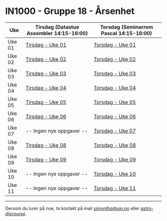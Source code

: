 # IN1000 - Gruppe 18 - Årsenhet

| Uke    | Tirsdag (Datastue Assembler 14:15-16:00) | Torsdag (Seminarrom Pascal 14:15-16:00) |
| ------ | ---------------------------------------- | --------------------------------------- |
| Uke 01 | [Tirsdag - Uke 01](./uke01/tirsdag/)     | [Torsdag - Uke 01](./uke01/torsdag/)    |
| Uke 02 | [Tirsdag - Uke 02](./uke02/tirsdag/)     | [Torsdag - Uke 02](./uke02/torsdag/)    |
| Uke 03 | [Tirsdag - Uke 03](./uke03/tirsdag/)     | [Torsdag - Uke 03](./uke03/torsdag/)    |
| Uke 04 | [Tirsdag - Uke 04](./uke04/tirsdag/)     | [Torsdag - Uke 04](./uke04/torsdag/)    |
| Uke 05 | [Tirsdag - Uke 05](./uke05/tirsdag/)     | [Torsdag - Uke 05](./uke05/torsdag/)    |
| Uke 06 | [Tirsdag - Uke 06](./uke06/tirsdag/)     | [Torsdag - Uke 06](./uke06/torsdag/)    |
| Uke 07 | -- Ingen nye oppgaver --                 | [Torsdag - Uke 07](./uke07/torsdag/)    |
| Uke 08 | [Tirsdag - Uke 08](./uke08/tirsdag/)     | [Torsdag - Uke 08](./uke08/torsdag/)    |
| Uke 09 | [Tirsdag - Uke 09](./uke09/tirsdag/)     | [Torsdag - Uke 09](./uke09/torsdag/)    |
| Uke 10 | -- Ingen nye oppgaver --                 | [Torsdag - Uke 10](./uke10/torsdag/)    |
| Uke 11 | -- Ingen nye oppgaver --                 | [Torsdag - Uke 11](./uke11/torsdag/)    |

---

Dersom du lurer på noe, ta kontakt på mail *simontha@uio.no* eller _[astro-discourse](https://astro-discourse.uio.no/c/in1000-24h/433)_.
